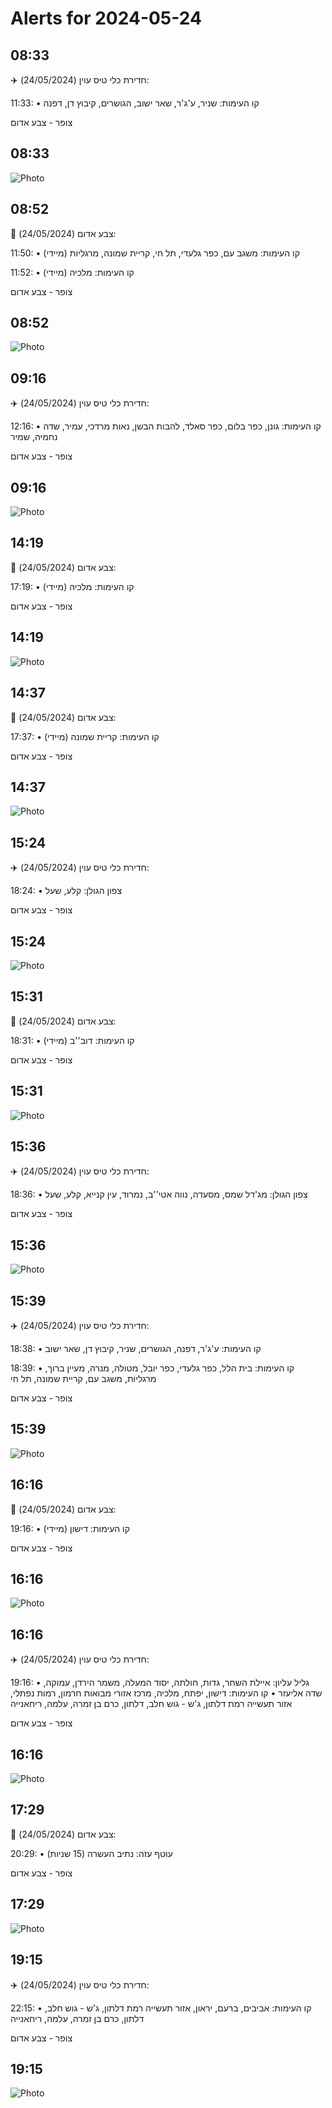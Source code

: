 # Alerts for 2024-05-24

## 08:33

✈️ חדירת כלי טיס עוין (24/05/2024):

11:33:
• קו העימות: שניר, ע'ג'ר, שאר ישוב, הגושרים, קיבוץ דן, דפנה 

צופר - צבע אדום

## 08:33

![Photo](images/21364.jpg)

## 08:52

🔴 צבע אדום (24/05/2024):

11:50:
• קו העימות: משגב עם, כפר גלעדי, תל חי, קריית שמונה, מרגליות (מיידי)

11:52:
• קו העימות: מלכיה (מיידי)

צופר - צבע אדום

## 08:52

![Photo](images/21374.jpg)

## 09:16

✈️ חדירת כלי טיס עוין (24/05/2024):

12:16:
• קו העימות: גונן, כפר בלום, כפר סאלד, להבות הבשן, נאות מרדכי, עמיר, שדה נחמיה, שמיר 

צופר - צבע אדום

## 09:16

![Photo](images/21376.jpg)

## 14:19

🔴 צבע אדום (24/05/2024):

17:19:
• קו העימות: מלכיה (מיידי)

צופר - צבע אדום

## 14:19

![Photo](images/21378.jpg)

## 14:37

🔴 צבע אדום (24/05/2024):

17:37:
• קו העימות: קריית שמונה (מיידי)

צופר - צבע אדום

## 14:37

![Photo](images/21380.jpg)

## 15:24

✈️ חדירת כלי טיס עוין (24/05/2024):

18:24:
• צפון הגולן: קלע, שעל 

צופר - צבע אדום

## 15:24

![Photo](images/21382.jpg)

## 15:31

🔴 צבע אדום (24/05/2024):

18:31:
• קו העימות: דוב''ב (מיידי)

צופר - צבע אדום

## 15:31

![Photo](images/21384.jpg)

## 15:36

✈️ חדירת כלי טיס עוין (24/05/2024):

18:36:
• צפון הגולן: מג'דל שמס, מסעדה, נווה אטי''ב, נמרוד, עין קנייא, קלע, שעל 

צופר - צבע אדום

## 15:36

![Photo](images/21388.jpg)

## 15:39

✈️ חדירת כלי טיס עוין (24/05/2024):

18:38:
• קו העימות: ע'ג'ר, דפנה, הגושרים, שניר, קיבוץ דן, שאר ישוב 

18:39:
• קו העימות: בית הלל, כפר גלעדי, כפר יובל, מטולה, מנרה, מעיין ברוך, מרגליות, משגב עם, קריית שמונה, תל חי 

צופר - צבע אדום

## 15:39

![Photo](images/21392.jpg)

## 16:16

🔴 צבע אדום (24/05/2024):

19:16:
• קו העימות: דישון (מיידי)

צופר - צבע אדום

## 16:16

![Photo](images/21394.jpg)

## 16:16

✈️ חדירת כלי טיס עוין (24/05/2024):

19:16:
• גליל עליון: איילת השחר, גדות, חולתה, יסוד המעלה, משמר הירדן, עמוקה, שדה אליעזר 
• קו העימות: דישון, יפתח, מלכיה, מרכז אזורי מבואות חרמון, רמות נפתלי, אזור תעשייה רמת דלתון, ג'ש - גוש חלב, דלתון, כרם בן זמרה, עלמה, ריחאנייה 

צופר - צבע אדום

## 16:16

![Photo](images/21398.jpg)

## 17:29

🔴 צבע אדום (24/05/2024):

20:29:
• עוטף עזה: נתיב העשרה (15 שניות)

צופר - צבע אדום

## 17:29

![Photo](images/21400.jpg)

## 19:15

✈️ חדירת כלי טיס עוין (24/05/2024):

22:15:
• קו העימות: אביבים, ברעם, יראון, אזור תעשייה רמת דלתון, ג'ש - גוש חלב, דלתון, כרם בן זמרה, עלמה, ריחאנייה 

צופר - צבע אדום

## 19:15

![Photo](images/21404.jpg)


